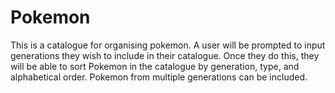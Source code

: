 # Pokemon
This is a catalogue for organising pokemon.
A user will be prompted to input generations they wish to include in their catalogue.
Once they do this, they will be able to sort Pokemon in the catalogue by generation, type, and alphabetical order.
Pokemon from multiple generations can be included.
